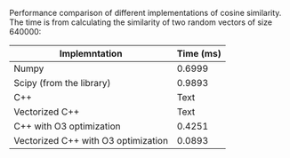 Performance comparison of different implementations of cosine similarity. The time is from calculating the similarity of two random vectors of size 640000:

| Implemntation | Time (ms) |
| --- | ----------- |
| Numpy | 0.6999 |
| Scipy (from the library) | 0.9893 |
| C++ | Text |
| Vectorized C++ | Text |
| C++ with O3 optimization | 0.4251 |
| Vectorized C++ with O3 optimization | 0.0893 |